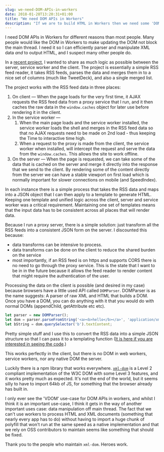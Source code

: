 ```yaml
---
slug: we-need-DOM-APIs-in-workers
date: 2018-01-28T13:20:31+01:00
title: "We need DOM APIs in Workers"
description: "If we are to build HTML in Workers then we need some 'DOM' in them."
---
```


I need DOM APIs in Workers for different reasons than most people. Many people
would like the DOM in Workers to make updating the DOM not block the main
thread. I need it so I can efficiently parser and manipulate XML data _and_ to
output HTML, and I suspect many other people do.

In a [recent project](https://webgdedeck.com/), I wanted to share as much logic
as possible between the server, service worker and the client. The project is
essentially a simple RSS feed reader, it takes RSS feeds, parses the data and
merges them in to a nice set of columns (much like TweetDeck), and also a single
merged list.

The project works with the RSS feed data in three places:

1. On client &mdash; When the page loads for the very first time, it AJAX
   requests the RSS feed data from a proxy service that I run, and it then
   caches the raw data in the `window.caches` object for later use before
   rendering it in the client.
2. In the service worker &mdash; 
   1. When the main page loads and the service worker installed, the service
      worker loads the shell and merges in the RSS feed data so that no AJAX
      requests need to be made on 2nd load - thus keeping the Time to
      interactive time high.
   1. When a request to the proxy is made from the client, the service worker
      when installed, will intercept the request and serve the data from the
      `window.caches`. This allows the site to work offline.
3. On the server &mdash; When the page is requested, we can take some of the
   data that is cached on the server and merge it directly into the response 
   that we send to the client. By rendering some of the content directly from
   the server we can have a stable viewport on first load which is normally
   important for slower connections on mobile (and SpeedIndex).

In each instance there is a simple process that takes the RSS data and maps into
a JSON object that I can then apply to a template to generate HTML. Keeping one
template and unified logic across the client, server and service worker was a
critical requirement. Maintaining one set of templates means that the input data
has to be consistent across all places that will render data.

Because I run a proxy server, there is a simple solution: just transform all the
RSS feeds into a consistent JSON form on the server. I discounted this because:

* data transforms can be intensive to process.
* data transforms can be done on the client to reduce the shared burden on the
  service
* most importantly, if an RSS feed is on https and supports CORS there is no
  need to go through the proxy service. This is the state that I want to be in
  in the future because it allows the feed reader to render content that might
  require the authentication of the user.

Processing the data on the client is possible (and desired in my case) because
browsers have a little used API called `DOMParser`. DOMParser is as the name
suggests: A parser of raw XML and HTML that builds a DOM. Once you have a DOM,
you can do anything with it that you would do with normal DOMs (appendChild,
getAttribute etc etc).

```javascript
let parser = new DOMParser();
let dom = parser.parseFromString('<a><b>hello</b></a>', 'application/xml');
let bString = dom.querySelector('b').textContent;
```

Pretty simple stuff and I use this to convert the RSS data into a simple JSON
structure so that I can pass it to a templating function ([It is here if you are
interested in seeing the
code](https://github.com/PaulKinlan/webgde-deck/blob/master/src/public/scripts/data/common.js#L98).)

This works perfectly in the client, but there is no DOM in web workers, service
workers, nor any native DOM the server.

Luckily there is a npm library that works everywhere.
[`xml-dom`](https://www.npmjs.com/package/xmldom) is a Level 2 compliant
implementation of the W3C DOM with some Level 3 features, and it works pretty
much as expected. It's not the end of the world, but it seems silly to have to
import 64kb of JS, for something that the browser already has built in.

I only ever see the 'VDOM' use-case for DOM APIs in workers, and whilst I think
it is an important use-case, I think it gets in the way of another important
uses case: data manipulation off main thread. The fact that we can't use workers
to process HTML and XML documents (something that nearly every app has to do)
without having to import a huge chunk of polyfill that won't run at the same
speed as a native implementation and that we rely on OSS contributors to
maintain seems like something that should be fixed.

Thank you to the people who maintain `xml-dom`. Heroes work.